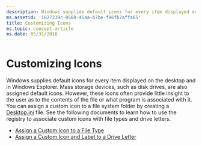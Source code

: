 ```yaml
---
description: Windows supplies default icons for every item displayed on the desktop and in Windows Explorer.
ms.assetid: '1827239c-0588-45aa-b7be-f96fb7affa65'
title: Customizing Icons
ms.topic: concept-article
ms.date: 05/31/2018
---
```


# Customizing Icons

Windows supplies default icons for every item displayed on the desktop and in Windows Explorer. Mass storage devices, such as disk drives, are also assigned default icons. However, these icons often provide little insight to the user as to the contents of the file or what program is associated with it. You can assign a custom icon to a file system folder by creating a [Desktop.ini](how-to-customize-folders-with-desktop-ini.md) file. See the following documents to learn how to use the registry to associate custom icons with file types and drive letters.

-   [Assign a Custom Icon to a File Type](how-to-assign-a-custom-icon-to-a-file-type.md)
-   [Assign a Custom Icon and Label to a Drive Letter](how-to-assign-a-custom-icon-and-label-to-a-drive-letter.md)

 

 



